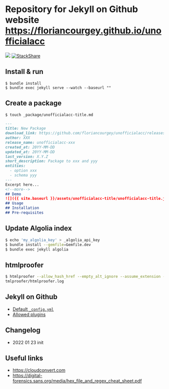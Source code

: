 # Repository for Jekyll on Github website https://floriancourgey.github.io/unofficialacc

[![](https://travis-ci.com/floriancourgey/unofficialacc.svg?branch=master)](https://travis-ci.com/floriancourgey/unofficialacc)
[![StackShare](https://img.shields.io/badge/tech-stack-0690fa.svg?style=flat)](https://stackshare.io/floriancourgey/unofficialacc)

## Install & run
```console
$ bundle install
$ bundle exec jekyll serve --watch --baseurl ""

```

## Create a package
```bash
$ touch _package/unofficialacc-title.md
```

```markdown
---
title: New Package
download_link: https://github.com/floriancourgey/unofficialacc/releases/download/unofficialacc-xxx-X.Y.Z/unofficialacc-xxx-X.Y.Z.xml
author: XXX
release_name: unofficialacc-xxx
created_at: 20YY-MM-DD
updated_at: 20YY-MM-DD
last_version: X.Y.Z
short_description: Package to xxx and yyy
entities:
  - option xxx
  - schema yyy
---
Excerpt here...
<!--more-->
## Demo
![]({{ site.baseurl }}/assets/unofficialacc-title/unofficialacc-title.jpg)
## Usage
## Installation
## Pre-requisites
```

## Update Algolia index
```bash
$ echo 'my_algolia_key' > _algolia_api_key
$ bundle install --gemfile=Gemfile.dev
$ bundle exec jekyll algolia
```

## htmlproofer
```bash
$ htmlproofer --allow_hash_href --empty_alt_ignore --assume_extension --disable_external ./_site &> h
tmlproofer/htmlproofer.log
```

## Jekyll on Github
- [Default `_config.yml`](https://help.github.com/articles/configuring-jekyll/)
- [Allowed plugins](https://help.github.com/articles/configuring-jekyll-plugins/)

## Changelog
- 2022 01 23 init

## Useful links
- https://cloudconvert.com
- https://digital-forensics.sans.org/media/hex_file_and_regex_cheat_sheet.pdf

